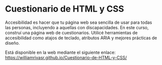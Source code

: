 # Cuestionario de HTML y CSS
 Accesibilidad es hacer que tu página web sea sencilla de usar para todas las personas, incluyendo a aquellas con discapacidades.  En este curso, construí una página web de cuestionarios. Utilicé herramientas de accesibilidad como atajos de teclado, atributos ARIA y mejores prácticas de diseño.

Está disponible en la web mediante el siguiente enlace:
https://williamrivasr.github.io/Cuestionario-de-HTML-y-CSS/
